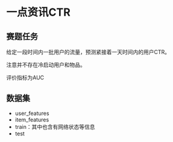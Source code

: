 # 一点资讯CTR

## 赛题任务
给定一段时间内一批用户的流量，预测紧接着一天时间内的用户CTR。

注意并不存在冷启动用户和物品。

评价指标为AUC

## 数据集
- user_features
- item_features
- train：其中也含有网络状态等信息
- test
